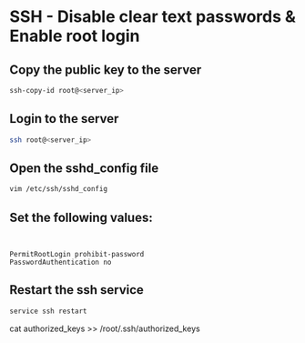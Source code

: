 # SSH - Disable clear text passwords & Enable root login

## Copy the public key to the server
```bash
ssh-copy-id root@<server_ip>
```

## Login to the server
```bash
ssh root@<server_ip>
```  


## Open the sshd_config file
```bash
vim /etc/ssh/sshd_config
```

## Set the following values:
```text


PermitRootLogin prohibit-password
PasswordAuthentication no
```


## Restart the ssh service
```bash
service ssh restart
```

cat authorized_keys >> /root/.ssh/authorized_keys